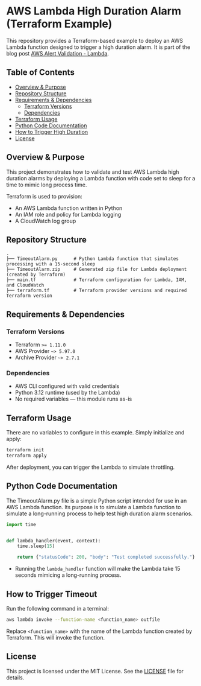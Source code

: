 # AWS Lambda High Duration Alarm (Terraform Example)

This repository provides a Terraform-based example to deploy an AWS Lambda function designed to trigger a high duration
alarm. It is part of the blog post [AWS Alert Validation - Lambda](https://medium.com/p/13ad4842aadd).

## Table of Contents

- [Overview & Purpose](#overview--purpose)
- [Repository Structure](#repository-structure)
- [Requirements & Dependencies](#requirements--dependencies)
  - [Terraform Versions](#terraform-versions)
  - [Dependencies](#dependencies)
- [Terraform Usage](#terraform-usage)
- [Python Code Documentation](#python-code-documentation)
- [How to Trigger High Duration](#how-to-trigger-high-duration)
- [License](#license)

## Overview & Purpose

This project demonstrates how to validate and test AWS Lambda high duration alarms by deploying a Lambda function with
code set to sleep for a time to mimic long process time.

Terraform is used to provision:

- An AWS Lambda function written in Python
- An IAM role and policy for Lambda logging
- A CloudWatch log group

## Repository Structure

```plaintext
.
├── TimeoutAlarm.py      # Python Lambda function that simulates processing with a 15-second sleep
├── TimeoutAlarm.zip     # Generated zip file for Lambda deployment (created by Terraform)
├── main.tf              # Terraform configuration for Lambda, IAM, and CloudWatch
├── terraform.tf         # Terraform provider versions and required Terraform version
```

## Requirements & Dependencies

### Terraform Versions

- Terraform `>= 1.11.0`
- AWS Provider `~> 5.97.0`
- Archive Provider `~> 2.7.1`

### Dependencies

- AWS CLI configured with valid credentials
- Python 3.12 runtime (used by the Lambda)
- No required variables — this module runs as-is

## Terraform Usage

There are no variables to configure in this example. Simply initialize and apply:

```bash
terraform init
terraform apply
```

After deployment, you can trigger the Lambda to simulate throttling.

## Python Code Documentation

The TimeoutAlarm.py file is a simple Python script intended for use in an AWS Lambda function. Its purpose is to simulate a Lambda function to simulate a long-running process to help test high duration alarm scenarios.

```python
import time


def lambda_handler(event, context):
    time.sleep(15)

    return {"statusCode": 200, "body": "Test completed successfully."}

```

- Running the `lambda_handler` function will make the Lambda take 15 seconds mimicing a long-running process.

## How to Trigger Timeout

Run the following command in a terminal:

```bash
aws lambda invoke --function-name <function_name> outfile
```

Replace `<function_name>` with the name of the Lambda function created by Terraform. This will invoke the function.

## License

This project is licensed under the MIT License. See the [LICENSE](../../LICENSE) file for details.
